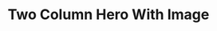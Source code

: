 ---
title: Two Column Hero With Image
component: "cards"
seo:
  page_title: Two Column Hero With Image
  meta_description:
  featured_image: /uploads/featured-image.jpg
  featured_image_alt:
hero:
  heading:
  body:
  hero_image:
    image: /uploads/featured-image.jpg
    image_alt:
html_example:
  - |
    <section class="hero hero--image block" aria-labelledby="hero-heading">
        <div class="wrapper-lg columns gap-xl">
            <div class="hero__content col flow">
                <h1 class="hero__heading" id="hero-heading">Hero Heading</h1>
                <div class="hero__body flow">Lorem ipsum dolor sit amet, consectetur adipiscing elit, sed do eiusmod tempor incididunt ut labore et dolore magna aliqua.</div>
                <a class="btn btn--primary" href="/contact/">Contact Us</a>
            </div>
            <div class="hero__image col p-relative">
                <img src="https://source.unsplash.com/random/800x600?space" alt="" width="1200" height="800">
            </div>
        </div>
    </section>
css_example:
  - |
    .hero {
        position: relative;
        background: $white;
        display: grid;

        > * {
            grid-area: 1/-1;
        }
    }

    .hero .col {
        margin: auto 0;
    }

    .hero--image .hero__image img {
        aspect-ratio: 3/2;
        width: 100%;
        object-fit: cover;
    }
---